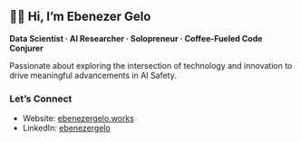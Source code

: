 ## 👋🏽 Hi, I’m Ebenezer Gelo

**Data Scientist · AI Researcher · Solopreneur · Coffee‑Fueled Code Conjurer**

Passionate about exploring the intersection of technology and innovation to drive meaningful advancements in AI Safety.

### Let’s Connect

-  Website: [ebenezergelo.works](https://ebenezergelo.works)  
-  LinkedIn: [ebenezergelo](https://za.linkedin.com/in/ebenezergelo)  
